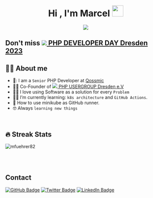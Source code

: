<h1 align="center">Hi , I'm Marcel <img src="https://media.giphy.com/media/hvRJCLFzcasrR4ia7z/giphy.gif" width="35"></h1>
<p align="center">
  <a href="https://github.com/DenverCoder1/readme-typing-svg"><img src="https://readme-typing-svg.herokuapp.com?color=2D91F7&lines=Hello+%3A)+I+am+a+PHP+Developer;Never+stop+learning+new+things;Welcome+to+my+page.&center=true&width=500&height=50"></a>
</p>

## Don't miss <a href="https://phpdd.org/"><img src="https://avatars.githubusercontent.com/u/16303605?s=20&v=4"> PHP DEVELOPER DAY Dresden 2023</a>


## :sassy_man:  About me
- 🏢: I am a `Senior` PHP Developer at <a href="https://github.com/qossmic">Qossmic</a>
- 👨‍🎓 Co-Founder of <a href="https://phpug-dresden.org/"><img src="https://avatars.githubusercontent.com/u/16303605?s=12&v=4"> PHP USERGROUP Dresden e.V</a>
- :technologist: I love using Software as a solution for every `Problem`
- :student: I’m currently learning: `k8s architecture` and `GitHub Actions`.
- :thinking: How to use minikube as GitHub runner. 
- :nerd_face: Always `learning new things`


<br>

## 🔥 Streak Stats
<p><img src="https://github-readme-streak-stats.herokuapp.com/?user=mfuehrer82" alt="mfuehrer82" /></p>

<br>
<br>

## Contact

[![GitHub Badge](https://img.shields.io/badge/-GitHub-000?style=flat&logo=Github&logoColor=white)](https://github.com/mfuehrer82)
[![Twitter Badge](https://img.shields.io/badge/-Twitter-1ca0f1?style=flat&logo=twitter&logoColor=white&link=https://twitter.com/digg0r)](https://twitter.com/digg0r)
[![LinkedIn Badge](https://img.shields.io/badge/-LinkedIn-0077b5?style=flat&logo=linkedin&logoColor=white&link=https://www.linkedin.com/in/marcel-f%C3%BChrer-50b7ba235/)](https://www.linkedin.com/in/marcel-f%C3%BChrer-50b7ba235/)
